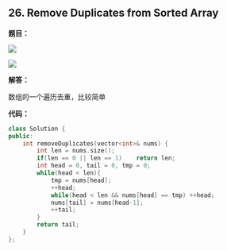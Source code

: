 ## 26. Remove Duplicates from Sorted Array

**题目：**

![](http://cdn.zergzerg.cn/2018-10-29leet_26_1.png)



![](http://cdn.zergzerg.cn/2018-10-29leet_26_2.png)

**解答：**

数组的一个遍历去重，比较简单

**代码：**

```cpp
class Solution {
public:
    int removeDuplicates(vector<int>& nums) {
        int len = nums.size();
        if(len == 0 || len == 1)    return len;
        int head = 0, tail = 0, tmp = 0;
        while(head < len){
            tmp = nums[head];
            ++head;
            while(head < len && nums[head] == tmp) ++head;
            nums[tail] = nums[head-1];
            ++tail;
        }
        return tail;
    }
};
```

